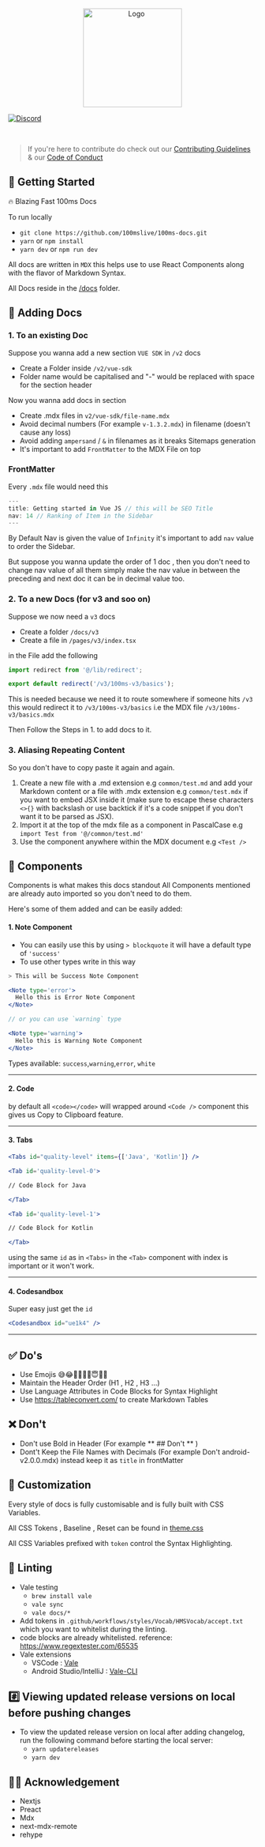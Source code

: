 <br />
<p align="center">
    <img src="public/logo.svg" alt="Logo" width="200" >
</p>

[![Discord](https://img.shields.io/discord/843749923060711464?label=Join%20on%20Discord)](https://100ms.live/discord)

<br />

> If you're here to contribute do check out our [Contributing Guidelines](CONTRIBUTING.md) & our [Code of Conduct](CODE_OF_CONDUCT.md)

## 🚀 Getting Started

🔥 Blazing Fast 100ms Docs

To run locally

-   `git clone https://github.com/100mslive/100ms-docs.git`
-   `yarn` or `npm install`
-   `yarn dev` or `npm run dev`

All docs are written in `MDX` this helps use to use React Components along with the flavor of Markdown Syntax.

All Docs reside in the [/docs](https://github.com/100mslive/100ms-docs/tree/main/docs) folder.

## 📒 Adding Docs

### 1. To an existing Doc

Suppose you wanna add a new section `VUE SDK` in `/v2` docs

-   Create a Folder inside `/v2/vue-sdk`
-   Folder name would be capitalised and "-" would be replaced with space for the section header

Now you wanna add docs in section

-   Create .mdx files in `v2/vue-sdk/file-name.mdx`
-   Avoid decimal numbers (For example `v-1.3.2.mdx`) in filename (doesn't cause any loss)
-   Avoid adding `ampersand` / `&` in filenames as it breaks Sitemaps generation
-   It's important to add `FrontMatter` to the MDX File on top

### FrontMatter

Every `.mdx` file would need this

```js
---
title: Getting started in Vue JS // this will be SEO Title
nav: 14 // Ranking of Item in the Sidebar
---
```

By Default Nav is given the value of `Infinity` it's important to add `nav` value to order the Sidebar.

But suppose you wanna update the order of 1 doc , then you don't need to change nav value of all them simply make the nav value in between the preceding and next doc it can be in decimal value too.

### 2. To a new Docs (for v3 and soo on)

Suppose we now need a `v3` docs

-   Create a folder `/docs/v3`
-   Create a file in `/pages/v3/index.tsx`

in the File add the following

```jsx
import redirect from '@/lib/redirect';

export default redirect('/v3/100ms-v3/basics');
```

This is needed because we need it to route somewhere if someone hits `/v3` this would redirect it to `/v3/100ms-v3/basics` i.e the MDX file `/v3/100ms-v3/basics.mdx`

Then Follow the Steps in 1. to add docs to it.

### 3. Aliasing Repeating Content

So you don't have to copy paste it again and again.

1. Create a new file with a .md extension e.g `common/test.md` and add your Markdown content or a file with .mdx extension e.g `common/test.mdx` if you want to embed JSX inside it (make sure to escape these characters `<>{}` with backslash or use backtick if it's a code snippet if you don't want it to be parsed as JSX).
2. Import it at the top of the mdx file as a component in PascalCase e.g `import Test from '@/common/test.md'`
3. Use the component anywhere within the MDX document e.g `<Test />`

## 🥵 Components

Components is what makes this docs standout
All Components mentioned are already auto imported so you don't need to do them.

Here's some of them added and can be easily added:

#### 1. Note Component

-   You can easily use this by using `> blockquote` it will have a default type of `'success'`
-   To use other types write in this way

```jsx
> This will be Success Note Component

<Note type='error'>
  Hello this is Error Note Component
</Note>

// or you can use `warning` type

<Note type='warning'>
  Hello this is Warning Note Component
</Note>
```

Types available: `success`,`warning`,`error`, `white`

---

#### 2. Code

by default all `<code></code>` will wrapped around `<Code />` component this gives us Copy to Clipboard feature.

---

#### 3. Tabs

```jsx
<Tabs id="quality-level" items={['Java', 'Kotlin']} />

<Tab id='quality-level-0'>

// Code Block for Java

</Tab>

<Tab id='quality-level-1'>

// Code Block for Kotlin

</Tab>
```

using the same `id` as in `<Tabs>` in the `<Tab>` component with index is important or it won't work.

---

#### 4. Codesandbox

Super easy just get the `id`

```jsx
<Codesandbox id="ue1k4" />
```

---

## ✅ Do's

-   Use Emojis 😅😂🚀✅🙂🎉😇🌟🥵
-   Maintain the Header Order (H1 , H2 , H3 ...)
-   Use Language Attributes in Code Blocks for Syntax Highlight
-   Use https://tableconvert.com/ to create Markdown Tables

## ❌ Don't

-   Don't use Bold in Header (For example ** ## Don't ** )
-   Dont't Keep the File Names with Decimals (For example Don't android-v2.0.0.mdx) instead keep it as `title` in frontMatter

## 🎨 Customization

Every style of docs is fully customisable and is fully built with CSS Variables.

All CSS Tokens , Baseline , Reset can be found in [theme.css](https://github.com/100mslive/100ms-docs/blob/main/styles/theme.css)

All CSS Variables prefixed with `token` control the Syntax Highlighting.

## 📇 Linting

-   Vale testing
    -   `brew install vale`
    -   `vale sync`
    -   `vale docs/*`
-   Add tokens in `.github/workflows/styles/Vocab/HMSVocab/accept.txt` which you want to whitelist during the linting.
-   code blocks are already whitelisted. reference: https://www.regextester.com/65535
-   Vale extensions
    -   VSCode : [Vale](https://marketplace.visualstudio.com/items?itemName=errata-ai.vale-server)
    -   Android Studio/IntelliJ : [Vale-CLI](https://plugins.jetbrains.com/plugin/19613-vale-cli)

## #️⃣ Viewing updated release versions on local before pushing changes

-   To view the updated release version on local after adding changelog, run the following command before starting the local server:
    -   `yarn updatereleases`
    -   `yarn dev`

## 🙏🏽 Acknowledgement

-   Nextjs
-   Preact
-   Mdx
-   next-mdx-remote
-   rehype
